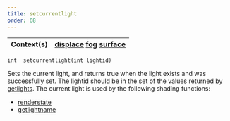 ```yaml
---
title: setcurrentlight
order: 68
---
```

| Context(s) | [displace](../contexts/displace.html)  [fog](../contexts/fog.html)  [surface](../contexts/surface.html) |
| --- | --- |

`int  setcurrentlight(int lightid)`

Sets the current light, and returns true when the light exists and was successfully set. The lightid should be in the set of the values returned by [getlights](./getlights "Returns an array of light identifiers for the currently shaded surface."). The current light is used by the following shading functions:

- [renderstate](./renderstate "Queries the renderer for a named property.")
- [getlightname](./getlightname "Returns the name of the current light when called from within an illuminance loop, or converts an integer light ID into the light’s name.")

